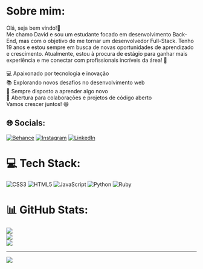 # Sobre mim:
Olá, seja bem vindo!👋<br>Me chamo David e sou um estudante focado em desenvolvimento Back-End, mas com o objetivo de me tornar um desenvolvedor Full-Stack. Tenho 19 anos e estou sempre em busca de novas oportunidades de aprendizado e crescimento. Atualmente, estou à procura de estágio para ganhar mais experiência e me conectar com profissionais incríveis da área! 🚀<br><br>💻 Apaixonado por tecnologia e inovação<br>📚 Explorando novos desafios no desenvolvimento web<br>🌱 Sempre disposto a aprender algo novo<br>🤝 Abertura para colaborações e projetos de código aberto<br>Vamos crescer juntos! 😄


## 🌐 Socials:
[![Behance](https://img.shields.io/badge/Behance-1769ff?logo=behance&logoColor=white)](https://behance.net/davidmonteir4) [![Instagram](https://img.shields.io/badge/Instagram-%23E4405F.svg?logo=Instagram&logoColor=white)](https://instagram.com/davidmontr_) [![LinkedIn](https://img.shields.io/badge/LinkedIn-%230077B5.svg?logo=linkedin&logoColor=white)](https:www.linkedin.com/in/david-monteiro-almeida-72543b333) 

# 💻 Tech Stack:
![CSS3](https://img.shields.io/badge/css3-%231572B6.svg?style=for-the-badge&logo=css3&logoColor=white) ![HTML5](https://img.shields.io/badge/html5-%23E34F26.svg?style=for-the-badge&logo=html5&logoColor=white) ![JavaScript](https://img.shields.io/badge/javascript-%23323330.svg?style=for-the-badge&logo=javascript&logoColor=%23F7DF1E) ![Python](https://img.shields.io/badge/python-3670A0?style=for-the-badge&logo=python&logoColor=ffdd54) ![Ruby](https://img.shields.io/badge/ruby-%23CC342D.svg?style=for-the-badge&logo=ruby&logoColor=white)
# 📊 GitHub Stats:
![](https://github-readme-stats.vercel.app/api?username=davidmontr&theme=dark&hide_border=true&include_all_commits=false&count_private=false)<br/>
![](https://github-readme-streak-stats.herokuapp.com/?user=davidmontr&theme=dark&hide_border=true)<br/>
![](https://github-readme-stats.vercel.app/api/top-langs/?username=davidmontr&theme=dark&hide_border=true&include_all_commits=false&count_private=false&layout=compact)

---
[![](https://visitcount.itsvg.in/api?id=davidmontr&icon=8&color=12)](https://visitcount.itsvg.in)

<!-- Proudly created with GPRM ( https://gprm.itsvg.in ) -->
